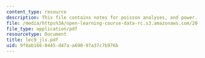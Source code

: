 ```yaml
---
content_type: resource
description: This file contains notes for poisson analyses, and power.
file: /media/https%3A/open-learning-course-data-rc.s3.amazonaws.com/20-104j-chemicals-in-the-environment-toxicology-and-public-health-be-104j-spring-2005/9f8ab1660445d47aa69097a37c7b976b_lec9_jls.pdf
file_type: application/pdf
resourcetype: Document
title: lec9_jls.pdf
uid: 9f8ab166-0445-d47a-a690-97a37c7b976b
---
```

